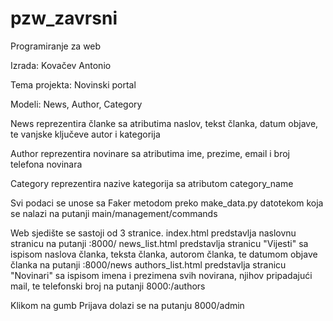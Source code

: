 # pzw_zavrsni
Programiranje za web

Izrada: Kovačev Antonio

Tema projekta: Novinski portal

Modeli: News, Author, Category

News reprezentira članke sa atributima naslov, tekst članka, datum objave, te vanjske ključeve autor i kategorija

Author reprezentira novinare sa atributima ime, prezime, email i broj telefona novinara

Category reprezentira nazive kategorija sa atributom category_name

Svi podaci se unose sa Faker metodom preko make_data.py datotekom koja se nalazi na putanji main/management/commands

Web sjedište se sastoji od 3 stranice.
index.html predstavlja naslovnu stranicu na putanji :8000/
news_list.html predstavlja stranicu "Vijesti" sa ispisom naslova članka, teksta članka, autorom članka, te datumom objave članka na putanji :8000/news
authors_list.html predstavlja stranicu "Novinari" sa ispisom imena i prezimena svih novirana, njihov pripadajući mail, te telefonski broj na putanji 8000:/authors

Klikom na gumb Prijava dolazi se na putanju 8000/admin
